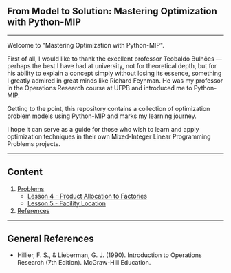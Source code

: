 ## From Model to Solution: Mastering Optimization with Python-MIP
---

Welcome to "Mastering Optimization with Python-MIP".

First of all, I would like to thank the excellent professor Teobaldo Bulhões — perhaps the best I have had at university, not for theoretical depth, but for his ability to explain a concept simply without losing its essence, something I greatly admired in great minds like Richard Feynman. He was my professor in the Operations Research course at UFPB and introduced me to Python-MIP.

Getting to the point, this repository contains a collection of optimization problem models using Python-MIP and marks my learning journey.

I hope it can serve as a guide for those who wish to learn and apply optimization techniques in their own Mixed-Integer Linear Programming Problems projects.

---

## Content 
1. [Problems](./src/)
    * [Lesson 4 - Product Allocation to Factories](./src/lesson4.ipynb)
    * [Lesson 5 - Facility Location](./src/lesson5.ipynb)
2. [References](#general-references)
---

## General References

* Hillier, F. S., & Lieberman, G. J. (1990). Introduction to Operations Research (7th Edition). McGraw-Hill Education.
